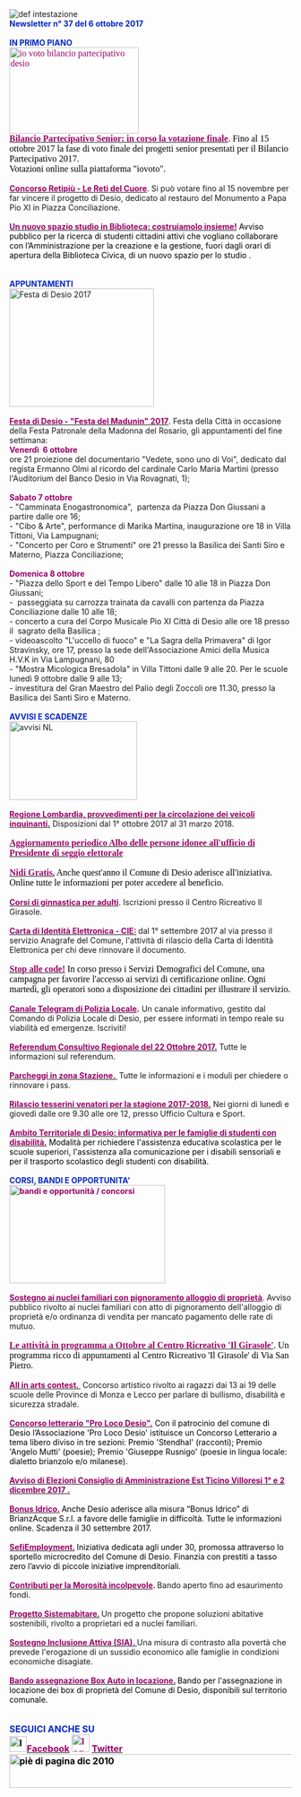 <html><body><DIV>
<DIV><IMG border=0 alt="def intestazione" src="http://www.comune.desio.mb.it/servizi/gestionedocumentale/visualizzadocumento.aspx?id=6276"> 
<DIV><STRONG><FONT color=#0426c6>Newsletter n° 37 del&nbsp;6 ottobre 2017</FONT></STRONG></DIV>
<DIV><FONT color=#0426c6><STRONG></STRONG></FONT>&nbsp;</DIV>
<DIV><FONT color=#0426c6><STRONG>IN PRIMO PIANO</STRONG></FONT></DIV>
<DIV><SPAN style="FONT-SIZE: 12px; FONT-FAMILY: Verdana, Geneva, Arial, Helvetica, sans-serif; WHITE-SPACE: normal; WORD-SPACING: 0px; TEXT-TRANSFORM: none; FLOAT: none; FONT-WEIGHT: normal; COLOR: rgb(0,0,0); FONT-STYLE: normal; ORPHANS: 2; WIDOWS: 2; DISPLAY: inline !important; LETTER-SPACING: normal; TEXT-INDENT: 0px; font-variant-ligatures: normal; font-variant-caps: normal; -webkit-text-stroke-width: 0px; text-decoration-style: initial; text-decoration-color: initial"><FONT size=3 face="Times New Roman"><FONT color=#990066><IMG style="HEIGHT: 154px; WIDTH: 231px" border=0 alt="io voto bilancio partecipativo desio" src="http://www.comune.desio.mb.it/servizi/gestionedocumentale/visualizzadocumento.aspx?id=19055" width=218 height=119></FONT></FONT></SPAN></DIV>
<DIV><SPAN style="FONT-SIZE: 12px; FONT-FAMILY: Verdana, Geneva, Arial, Helvetica, sans-serif; WHITE-SPACE: normal; WORD-SPACING: 0px; TEXT-TRANSFORM: none; FLOAT: none; FONT-WEIGHT: normal; COLOR: rgb(0,0,0); FONT-STYLE: normal; ORPHANS: 2; WIDOWS: 2; DISPLAY: inline !important; LETTER-SPACING: normal; TEXT-INDENT: 0px; font-variant-ligatures: normal; font-variant-caps: normal; -webkit-text-stroke-width: 0px; text-decoration-style: initial; text-decoration-color: initial"><FONT size=3 face="Times New Roman"><FONT color=#000000><STRONG><FONT color=#990066><A title="" href="http://www.comune.desio.mb.it/servizi/notizie/notizie_fase02.aspx?ID=45558" target=_self><SPAN style="FONT-SIZE: 12px; FONT-FAMILY: Verdana, Geneva, Arial, Helvetica, sans-serif; WHITE-SPACE: normal; WORD-SPACING: 0px; TEXT-TRANSFORM: none; FLOAT: none; FONT-WEIGHT: normal; COLOR: rgb(0,0,0); FONT-STYLE: normal; ORPHANS: 2; WIDOWS: 2; DISPLAY: inline !important; LETTER-SPACING: normal; TEXT-INDENT: 0px; font-variant-ligatures: normal; font-variant-caps: normal; -webkit-text-stroke-width: 0px; text-decoration-style: initial; text-decoration-color: initial"><FONT size=3 face="Times New Roman"><FONT color=#000000><STRONG><FONT color=#990066>Bilancio Partecipativo Senior: in corso la votazione finale</FONT></STRONG></FONT></FONT></SPAN></A></FONT></STRONG>. Fino al 15 ottobre 2017 la fase di voto finale dei progetti senior presentati per il Bilancio Partecipativo 2017. </FONT></FONT></SPAN></DIV>
<DIV><SPAN style="FONT-SIZE: 12px; FONT-FAMILY: Verdana, Geneva, Arial, Helvetica, sans-serif; WHITE-SPACE: normal; WORD-SPACING: 0px; TEXT-TRANSFORM: none; FLOAT: none; FONT-WEIGHT: normal; COLOR: rgb(0,0,0); FONT-STYLE: normal; ORPHANS: 2; WIDOWS: 2; DISPLAY: inline !important; LETTER-SPACING: normal; TEXT-INDENT: 0px; font-variant-ligatures: normal; font-variant-caps: normal; -webkit-text-stroke-width: 0px; text-decoration-style: initial; text-decoration-color: initial"><FONT size=3 face="Times New Roman"><FONT color=#000000>Votazioni online sulla piattaforma "iovoto".</FONT></FONT></SPAN></DIV>
<DIV><STRONG><FONT color=#990066></FONT></STRONG>&nbsp;</DIV>
<DIV><STRONG><FONT color=#990066><A title="" href="http://www.comune.desio.mb.it/servizi/notizie/notizie_fase02.aspx?ID=45428" target=_self><STRONG><FONT color=#990066>Concorso Retipiù - Le Reti del Cuore</FONT></STRONG></A></FONT></STRONG>. Si può votare fino&nbsp;al 15 novembre per far vincere il progetto di Desio,&nbsp;dedicato al restauro del Monumento a Papa Pio XI in Piazza Conciliazione.</DIV></DIV>
<DIV><SPAN style="FONT-SIZE: 12pt; FONT-FAMILY: 'Times New Roman'; mso-fareast-font-family: 'MS Mincho'; mso-fareast-language: JA; mso-ansi-language: IT; mso-bidi-language: AR-SA"></SPAN>
<DIV>&nbsp;</DIV>
<DIV><A title="" href="http://www.comune.desio.mb.it/servizi/notizie/notizie_fase02.aspx?ID=45403" target=_self><STRONG><FONT color=#990066>Un nuovo spazio studio in Biblioteca: costruiamolo insieme!</FONT></STRONG></A> <FONT color=#000000>Avviso pubblico per la ricerca di studenti cittadini attivi che vogliano collaborare con l’Amministrazione per la creazione e la gestione, fuori dagli orari di apertura della Biblioteca Civica, di un nuovo spazio per lo studio . </FONT></DIV>
<DIV><FONT color=#0426c6><STRONG></STRONG></FONT>&nbsp;</DIV>
<DIV><STRONG><FONT color=#0426c6></FONT></STRONG>&nbsp;</DIV></DIV>
<DIV><FONT color=#0426c6><STRONG>APPUNTAMENTI</STRONG></FONT><FONT color=#000000><FONT color=#0426c6> </FONT></FONT></DIV>
<DIV><IMG style="HEIGHT: 211px; WIDTH: 258px" alt="Festa di Desio 2017" src="https://www.comune.desio.mb.it/servizi/gestionedocumentale/visualizzadocumento.aspx?ID=22859" width=347 height=285></DIV>
<DIV><STRONG><FONT color=#990066></FONT></STRONG>&nbsp;</DIV>
<DIV><STRONG><FONT color=#990066><A title="" href="http://www.comune.desio.mb.it/servizi/notizie/notizie_fase02.aspx?ID=45458" target=_self><STRONG><FONT color=#990066>Festa di Desio - "Festa del Madunin" 2017</FONT></STRONG></A></FONT></STRONG>. Festa della Città in occasione della Festa Patronale della Madonna del Rosario, gli appuntamenti del fine settimana:<BR></DIV>
<DIV><FONT color=#990066><STRONG>Venerdì &nbsp;6 ottobre</STRONG></FONT></DIV>
<DIV>ore 21 proiezione del documentario "Vedete, sono uno di Voi",&nbsp;dedicato dal regista Ermanno Olmi al ricordo del cardinale Carlo Maria Martini (presso l'Auditorium del Banco Desio in Via Rovagnati, 1);</DIV>
<DIV>&nbsp;</DIV>
<DIV><FONT color=#990066><STRONG>Sabato 7 ottobre </STRONG></FONT></DIV>
<DIV>- "Camminata Enogastronomica",&nbsp; partenza da Piazza Don Giussani&nbsp;a partire dalle&nbsp;ore&nbsp;16;<BR>- "Cibo &amp; Arte",&nbsp;performance di Marika Martina, inaugurazione ore 18 in Villa Tittoni, Via Lampugnani;<BR>- "Concerto per Coro e Strumenti" ore 21 presso la Basilica dei Santi Siro e Materno, Piazza Conciliazione;</DIV>
<DIV>&nbsp;</DIV>
<DIV><FONT color=#990066><STRONG>Domenica 8 ottobre</STRONG></FONT></DIV>
<DIV>-&nbsp;"Piazza dello Sport e del Tempo Libero" dalle 10 alle 18 in Piazza Don Giussani;<BR>- &nbsp;passeggiata su carrozza trainata da cavalli con partenza da Piazza Conciliazione dalle 10 alle 18;<BR>- concerto a cura del Corpo Musicale Pio XI Città di Desio alle ore 18 presso il&nbsp; sagrato della Basilica ;<BR>- videoascolto "L'uccello di fuoco" e "La Sagra della Primavera" di Igor Stravinsky, ore 17, presso la sede dell'Associazione Amici della Musica H.V.K in Via Lampugnani, 80 <BR>- "Mostra Micologica Bresadola" in Villa Tittoni dalle 9 alle 20. Per le scuole lunedì 9 ottobre dalle 9 alle 13;<BR>- investitura del Gran Maestro del&nbsp;Palio degli Zoccoli ore 11.30, presso la Basilica dei Santi Siro e Materno.<BR></DIV>
<DIV><SPAN style="FONT-SIZE: 12px; FONT-FAMILY: Verdana, Geneva, Arial, Helvetica, sans-serif; WHITE-SPACE: normal; WORD-SPACING: 0px; TEXT-TRANSFORM: none; FLOAT: none; FONT-WEIGHT: normal; COLOR: rgb(0,0,0); FONT-STYLE: normal; ORPHANS: 2; WIDOWS: 2; DISPLAY: inline !important; LETTER-SPACING: normal; TEXT-INDENT: 0px; font-variant-ligatures: normal; font-variant-caps: normal; -webkit-text-stroke-width: 0px; text-decoration-style: initial; text-decoration-color: initial"></SPAN>&nbsp;</DIV>
<DIV>
<DIV><FONT color=#0426c6><STRONG>AVVISI E SCADENZE</STRONG></FONT> </DIV>
<DIV>
<DIV><IMG style="HEIGHT: 140px; WIDTH: 228px" border=0 alt="avvisi NL" src="http://www.comune.desio.mb.it/servizi/gestionedocumentale/visualizzadocumento.aspx?id=18789" width=232 height=175></DIV>
<DIV>
<DIV>&nbsp;</DIV>
<DIV><STRONG><FONT color=#990066><A title="" href="http://www.comune.desio.mb.it/servizi/notizie/notizie_fase02.aspx?ID=45569" target=_self><STRONG><FONT color=#990066>Regione Lombardia, provvedimenti per la circolazione dei veicoli inquinanti</FONT></STRONG>.</A></FONT></STRONG> Disposizioni dal 1° ottobre 2017 al 31 marzo 2018.</DIV>
<DIV><FONT color=#000000></FONT>&nbsp;</DIV>
<DIV><SPAN style="FONT-SIZE: 12pt; FONT-FAMILY: 'Times New Roman'; mso-fareast-font-family: 'MS Mincho'; mso-fareast-language: JA; mso-ansi-language: IT; mso-bidi-language: AR-SA"><STRONG><FONT color=#990066><A title="" href="http://www.comune.desio.mb.it/servizi/notizie/notizie_fase02.aspx?ID=45488" target=_self><SPAN style="FONT-SIZE: 12pt; FONT-FAMILY: 'Times New Roman'; mso-fareast-font-family: 'MS Mincho'; mso-fareast-language: JA; mso-ansi-language: IT; mso-bidi-language: AR-SA"><STRONG><FONT color=#990066>Aggiornamento periodico Albo delle persone idonee all'ufficio di Presidente di seggio elettorale</FONT></STRONG></SPAN></A>&nbsp;</FONT></STRONG></SPAN></DIV>
<DIV><SPAN style="FONT-SIZE: 12pt; FONT-FAMILY: 'Times New Roman'; mso-fareast-font-family: 'MS Mincho'; mso-fareast-language: JA; mso-ansi-language: IT; mso-bidi-language: AR-SA"></SPAN>&nbsp;</DIV>
<DIV><SPAN style="FONT-SIZE: 12pt; FONT-FAMILY: 'Times New Roman'; mso-fareast-font-family: 'MS Mincho'; mso-fareast-language: JA; mso-ansi-language: IT; mso-bidi-language: AR-SA"><A title="" href="http://www.comune.desio.mb.it/servizi/notizie/notizie_fase02.aspx?ID=45300" target=_self><FONT color=#990066><STRONG>Nidi Gratis.</STRONG></FONT></A><FONT color=#000000> Anche quest'anno il Comune di Desio aderisce all'iniziativa. Online tutte le informazioni per poter accedere al beneficio.</FONT></SPAN></DIV>
<DIV>&nbsp;</DIV>
<DIV>
<DIV><STRONG><FONT color=#990066><A title="" href="http://www.comune.desio.mb.it/servizi/notizie/notizie_fase02.aspx?ID=45384" target=_self><STRONG><FONT color=#990066>Corsi di ginnastica per adulti</FONT></STRONG></A></FONT></STRONG>. Iscrizioni presso il Centro Ricreativo Il Girasole. </DIV></DIV>
<DIV>&nbsp;</DIV>
<DIV><A title="" href="http://www.comune.desio.mb.it/servizi/notizie/notizie_fase02.aspx?ID=45122" target=_self><STRONG><FONT color=#990066>Carta di Identità Elettronica - CIE:</FONT></STRONG></A><STRONG><FONT color=#990066> </FONT></STRONG>dal 1° settembre 2017 al via presso il servizio Anagrafe del Comune, l'attività di rilascio della Carta di Identità Elettronica per chi deve rinnovare il documento.</DIV>
<DIV>&nbsp;</DIV>
<DIV><FONT color=#990066><SPAN style="FONT-SIZE: 12pt; FONT-FAMILY: 'Times New Roman'; mso-fareast-font-family: 'MS Mincho'; mso-fareast-language: JA; mso-ansi-language: IT; mso-bidi-language: AR-SA"><A title="" href="http://www.comune.desio.mb.it/servizi/notizie/notizie_fase02.aspx?ID=44271" target=_self><FONT color=#990066><STRONG>Stop alle code!</STRONG></FONT></A><FONT color=#000000> In corso presso i Servizi Demografici del Comune, una campagna per favorire l'accesso ai servizi di certificazione online. Ogni martedì, gli operatori sono a disposizione dei cittadini per illustrare il servizio.</FONT></SPAN></FONT></DIV>
<DIV><FONT color=#990066><SPAN style="FONT-SIZE: 12pt; FONT-FAMILY: 'Times New Roman'; mso-fareast-font-family: 'MS Mincho'; mso-fareast-language: JA; mso-ansi-language: IT; mso-bidi-language: AR-SA"></SPAN></FONT>&nbsp;</DIV>
<DIV><A title="" href="https://t.me/Polizia_Locale_Desio" target=_self><FONT color=#990066><STRONG>Canale Telegram di Polizia Locale</STRONG></FONT></A><FONT color=#990066><STRONG>.</STRONG></FONT> Un canale informativo, gestito dal Comando di Polizia Locale di Desio, per essere informati in tempo reale su viabilità ed emergenze. Iscriviti! </DIV>
<DIV>&nbsp;</DIV>
<DIV><STRONG><FONT color=#990066><A title="" href="http://www.comune.desio.mb.it/servizi/notizie/notizie_fase02.aspx?ID=45183" target=_self><STRONG><FONT color=#990066>Referendum Consultivo Regionale del 22 Ottobre 2017</FONT></STRONG>.</A></FONT></STRONG> Tutte le informazioni sul referendum.</DIV>
<DIV>
<DIV>&nbsp;</DIV>
<DIV><A title="" href="https://www.comune.desio.mb.it/servizi/notizie/notizie_fase02.aspx?ID=42741" target=_self><STRONG><FONT color=#990066>Parcheggi in zona Stazione.</FONT> </STRONG></A><STRONG>&nbsp;</STRONG>Tutte le informazioni e i moduli per chiedere o rinnovare i pass. </DIV>
<DIV>&nbsp;</DIV>
<DIV><STRONG><FONT color=#990066><A title="" href="http://www.comune.desio.mb.it/servizi/notizie/notizie_fase02.aspx?ID=45056" target=_self><STRONG><FONT color=#990066>Rilascio tesserini venatori per la stagione 2017-2018.</FONT></STRONG></A></FONT></STRONG> Nei giorni di lunedì e giovedì dalle ore 9.30 alle ore 12, presso Ufficio Cultura e Sport.<BR><FONT color=#990066></DIV></DIV>
<DIV>
<DIV><STRONG><FONT color=#990066></FONT></STRONG>&nbsp;</DIV>
<DIV><STRONG><FONT color=#990066><A title="" href="http://www.comune.desio.mb.it/servizi/notizie/notizie_fase02.aspx?ID=44835" target=_self><STRONG><FONT color=#990066>Ambito Territoriale di Desio: informativa per le famiglie di studenti con disabilità.</FONT></STRONG></A></FONT></STRONG> <FONT color=#000000>Modalità per richiedere l'assistenza educativa scolastica per le scuole superiori, l'assistenza alla comunicazione per i disabili sensoriali e per il trasporto scolastico degli studenti con disabilità.</FONT></DIV></FONT><STRONG><FONT color=#0426c6></FONT></STRONG></DIV>
<DIV><STRONG><FONT color=#0426c6></FONT></STRONG>&nbsp;</DIV>
<DIV><STRONG><FONT color=#0426c6>CORSI, BANDI E OPPORTUNITA'</FONT> </STRONG></DIV></DIV></DIV>
<DIV>
<DIV><FONT color=#990066><STRONG><IMG style="HEIGHT: 175px; WIDTH: 278px" border=0 alt="bandi e opportunità / concorsi" src="http://www.comune.desio.mb.it/servizi/gestionedocumentale/visualizzadocumento.aspx?id=18790" width=299 height=168></STRONG></FONT></DIV>
<DIV><STRONG><FONT color=#990066></FONT></STRONG>&nbsp;</DIV>
<DIV><STRONG><FONT color=#990066><A title="" href="http://www.comune.desio.mb.it/servizi/notizie/notizie_fase02.aspx?ID=45366" target=_self><STRONG><FONT color=#990066>Sostegno ai nuclei familiari con pignoramento alloggio di proprietà</FONT></STRONG></A></FONT></STRONG>. Avviso pubblico rivolto ai nuclei familiari con atto di pignoramento dell'alloggio di proprietà e/o ordinanza di vendita per mancato pagamento delle rate di mutuo.</DIV>
<DIV>&nbsp;</DIV>
<DIV>
<DIV><SPAN style="FONT-SIZE: 12px; FONT-FAMILY: Verdana, Geneva, Arial, Helvetica, sans-serif; WHITE-SPACE: normal; WORD-SPACING: 0px; TEXT-TRANSFORM: none; FLOAT: none; FONT-WEIGHT: normal; COLOR: rgb(0,0,0); FONT-STYLE: normal; ORPHANS: 2; WIDOWS: 2; DISPLAY: inline !important; LETTER-SPACING: normal; TEXT-INDENT: 0px; font-variant-ligatures: normal; font-variant-caps: normal; -webkit-text-stroke-width: 0px; text-decoration-style: initial; text-decoration-color: initial"><FONT size=3 face="Times New Roman"><STRONG><FONT color=#990066><A title="" href="http://www.comune.desio.mb.it/servizi/notizie/notizie_fase02.aspx?ID=45588" target=_self><SPAN style="FONT-SIZE: 12px; FONT-FAMILY: Verdana, Geneva, Arial, Helvetica, sans-serif; WHITE-SPACE: normal; WORD-SPACING: 0px; TEXT-TRANSFORM: none; FLOAT: none; FONT-WEIGHT: normal; COLOR: rgb(0,0,0); FONT-STYLE: normal; ORPHANS: 2; WIDOWS: 2; DISPLAY: inline !important; LETTER-SPACING: normal; TEXT-INDENT: 0px; font-variant-ligatures: normal; font-variant-caps: normal; -webkit-text-stroke-width: 0px; text-decoration-style: initial; text-decoration-color: initial"><FONT size=3 face="Times New Roman"><STRONG><FONT color=#990066>Le attività in programma a Ottobre al Centro Ricreativo 'Il Girasole'</FONT></STRONG></FONT></SPAN></A></FONT></STRONG>. Un programma ricco di appuntamenti al Centro Ricreativo 'Il Girasole' di Via San Pietro.</FONT></SPAN></DIV></DIV>
<DIV>&nbsp;</DIV></DIV>
<DIV><A title="" href="https://www.comune.desio.mb.it/servizi/notizie/notizie_fase02.aspx?ID=45177" target=_self><FONT color=#990066><STRONG>All in arts contest. </STRONG></FONT></A>&nbsp;Concorso artistico rivolto ai ragazzi dai 13 ai 19 delle scuole delle Province di Monza e Lecco per parlare di bullismo, disabilità e sicurezza stradale.</DIV>
<DIV><FONT color=#990066>&nbsp;</DIV>
<DIV>
<DIV><A title="" href="http://www.comune.desio.mb.it/servizi/notizie/notizie_fase02.aspx?ID=44637" target=_self><FONT color=#990066><STRONG>Concorso letterario "Pro Loco Desio".</STRONG></FONT></A><FONT color=#000000> Con il patrocinio del comune di Desio l’Associazione 'Pro Loco Desio' istituisce un Concorso Letterario a tema libero diviso in tre sezioni: Premio 'Stendhal' (racconti); Premio 'Angelo Mutti' (poesie); Premio 'Giuseppe Rusnigo' (poesie in lingua locale: dialetto brianzolo e/o milanese).</FONT></FONT></DIV></DIV>
<DIV><STRONG><FONT color=#990066></FONT></STRONG>&nbsp;</DIV>
<DIV><STRONG><FONT color=#990066><A title="" href="http://www.comune.desio.mb.it/servizi/notizie/notizie_fase02.aspx?ID=44728" target=_self><STRONG><FONT color=#990066>Avviso di Elezioni Consiglio di Amministrazione Est Ticino Villoresi 1° e 2 dicembre 2017 .<BR></DIV></FONT></STRONG></A></FONT></STRONG>
<DIV>
<DIV><FONT color=#990066></FONT>&nbsp;</DIV>
<DIV><FONT color=#990066><A title="" href="http://www.comune.desio.mb.it/servizi/notizie/notizie_fase02.aspx?ID=44226" target=_self><FONT color=#990066><STRONG>Bonus Idrico.</STRONG></FONT></A><FONT color=#990066><STRONG> </STRONG></FONT><FONT color=#000000>Anche Desio aderisce alla misura “Bonus Idrico” di BrianzAcque S.r.l. a favore delle famiglie in difficoltà. Tutte le informazioni online. Scadenza il 30 settembre 2017.</FONT></FONT></DIV>
<DIV><FONT color=#000000><FONT color=#990066></FONT></FONT>&nbsp;</DIV>
<DIV><FONT color=#000000><FONT color=#990066><A title="" href="http://www.comune.desio.mb.it/servizi/notizie/notizie_fase02.aspx?ID=43223" target=_self><FONT color=#000000><FONT color=#990066><STRONG>SefiEmployment.</STRONG></FONT></FONT></A></FONT><STRONG> </STRONG>Iniziativa dedicata agli under 30, promossa attraverso lo sportello microcredito del Comune di Desio. Finanzia con prestiti a tasso zero l’avvio di piccole iniziative imprenditoriali.</FONT></DIV>
<DIV>
<DIV><FONT color=#990066></FONT>&nbsp;</DIV>
<DIV><FONT color=#990066><A title="" href="http://www.comune.desio.mb.it/servizi/notizie/notizie_fase02.aspx?ID=42983" target=_self><FONT color=#990066><STRONG>Contributi per la Morosità incolpevole</STRONG></FONT></A></FONT><STRONG>. </STRONG>Bando aperto fino ad esaurimento fondi. </DIV>
<DIV><FONT color=#990066></FONT>&nbsp;</DIV>
<DIV><FONT color=#990066><A title="" href="http://www.comune.desio.mb.it/servizi/notizie/notizie_fase02.aspx?ID=41431" target=_self><FONT color=#990066><STRONG>Progetto Sistemabitare.</STRONG></FONT></A></FONT><STRONG> </STRONG>Un progetto che propone soluzioni abitative sostenibili, rivolto a proprietari ed a nuclei familiari. </DIV>
<DIV><FONT color=#990066></FONT>&nbsp;</DIV>
<DIV><FONT color=#990066><A title="" href="http://www.comune.desio.mb.it/servizi/notizie/notizie_fase02.aspx?ID=40660" target=_self><STRONG><FONT color=#990066>Sostegno Inclusione Attiva (SIA).</FONT> </STRONG></A></FONT>Una misura di contrasto alla povertà che prevede l'erogazione di un sussidio economico alle famiglie in condizioni economiche disagiate.</DIV>
<DIV><FONT color=#990066></FONT>&nbsp;</DIV>
<DIV>
<DIV><FONT color=#990066><A title="" href="http://www.comune.desio.mb.it/servizi/notizie/notizie_fase02.aspx?ID=35369" target=_self><FONT color=#990066><STRONG>Bando assegnazione Box Auto in locazione.</STRONG></FONT></A><STRONG> </STRONG><FONT color=#000000>B</FONT></FONT><FONT color=#000000>ando per l'assegnazione in locazione dei box di proprietà del Comune di Desio, disponibili sul territorio comunale.</FONT></DIV>
<DIV><FONT color=#990066></FONT></DIV>
<DIV><FONT color=#990066><FONT color=#990066></FONT></DIV>
<DIV>
<DIV>
<DIV><FONT color=#990066></FONT>
<DIV><FONT color=#990066></FONT>
<DIV><FONT color=#990066></FONT><FONT color=#0426c6><FONT color=#0426c6><FONT size=+0><FONT color=#000000><FONT color=#990066><FONT color=#000000><FONT color=#0426c6><STRONG></STRONG></FONT></FONT></FONT></FONT></FONT></FONT></FONT>&nbsp;</DIV>
<DIV><FONT color=#0426c6><FONT color=#0426c6><FONT size=+0><FONT color=#000000><FONT color=#990066><FONT color=#000000><FONT color=#0426c6><STRONG></STRONG></FONT></FONT></FONT></FONT></FONT></FONT></FONT>&nbsp;</DIV>
<DIV><FONT color=#0426c6><FONT color=#0426c6><FONT size=+0><FONT color=#000000><FONT color=#990066><FONT color=#000000><FONT color=#0426c6><STRONG>SEGUICI ANCHE SU</STRONG></FONT></FONT></FONT></FONT></FONT></FONT></FONT></DIV></DIV></DIV>
<DIV>
<DIV><FONT color=#0426c6><FONT color=#0426c6><FONT size=+0><FONT color=#000000><FONT color=#990066><FONT color=#000000></FONT></FONT></FONT></FONT></FONT></FONT>
<DIV><FONT color=#0426c6><FONT color=#0426c6><FONT size=+0><FONT color=#000000><FONT color=#990066><FONT color=#000000></FONT></FONT></FONT></FONT></FONT></FONT>
<DIV><FONT color=#0426c6><FONT color=#0426c6><FONT size=+0><FONT color=#000000><FONT color=#990066><FONT color=#000000></FONT></FONT></FONT></FONT></FONT></FONT>
<DIV><FONT color=#0426c6><FONT color=#0426c6><FONT size=+0><FONT color=#000000><FONT color=#990066><FONT color=#000000>
<DIV>
<DIV>
<DIV>
<DIV>
<DIV><STRONG></STRONG></DIV>
<DIV><STRONG><IMG style="HEIGHT: 28px; WIDTH: 31px" alt="logo facebook" src="http://www.comune.desio.mb.it/servizi/gestionedocumentale/visualizzadocumento.aspx?ID=18791" width=95 height=56></STRONG><A title="" href="https://it-it.facebook.com/pages/Comune-Di-Desio/103441483073684" target=_self><FONT color=#990066><STRONG>Facebook</STRONG></FONT></A><FONT color=#990066><STRONG> <IMG style="HEIGHT: 31px; WIDTH: 32px" alt="logo twitter" src="http://www.comune.desio.mb.it/servizi/gestionedocumentale/visualizzadocumento.aspx?ID=18792" width=38 height=44> </STRONG></FONT><A title="" href="https://mobile.twitter.com/comunedidesio" target=_self><FONT color=#990066><STRONG>Twitter</STRONG></FONT></A><STRONG> </STRONG></DIV>
<DIV></DIV>
<DIV></DIV></DIV>
<DIV><STRONG><IMG style="HEIGHT: 60px; WIDTH: 622px" border=0 alt="piè di pagina dic 2010" src="http://www.comune.desio.mb.it/servizi/gestionedocumentale/visualizzadocumento.aspx?id=6565" width=993 height=74></STRONG></DIV></DIV></DIV></DIV></FONT></FONT></FONT></FONT></FONT></FONT><STRONG></STRONG></DIV></DIV></DIV></DIV></DIV></DIV></FONT></DIV>
<DIV><FONT color=#990066></FONT></DIV>
<DIV><FONT color=#990066></FONT></DIV>
<DIV><FONT color=#990066></FONT></DIV></DIV></DIV></DIV></DIV></DIV></body></html
